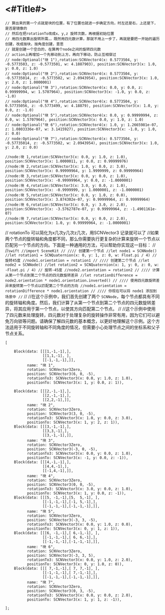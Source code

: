 #  <#Title#>

    // 算出来的第一个点就是块的位置，有了位置也就进一步确定方向，时左还是右，上还是下，是否是镜像的
    // 然后在把rotationTo改成x、y,z 旋转次数，再根据初始位置
    // 用四元数算出旋转所需，，既然用四元数计算，那就不用上一步了，再就是要把一开始的遍历创建，改成按块，按角度创建，意思
    // 就是创建一个空白的，在算两个node之间的旋转四元数
    // action上再增加一个先移动到上方，再向下移动，防止互相穿过
    // node:Optional("块 1"),rotation:SCNVector4(x: 0.5773504, y: -0.5773503, z: -0.5773501, w: 4.1887903), position:SCNVector3(x: 1.0, y: 0.0, z: 1.0)
    // node:Optional("块 2"),rotation:SCNVector4(x: 0.5773504, y: -0.57735014, z: -0.5773502, w: 2.0943954), position:SCNVector3(x: 1.0, y: 2.0, z: 1.0000001)
    // node:Optional("块 3"),rotation:SCNVector4(x: 0.0, y: 0.0, z: 0.99999994, w: 1.5707964), position:SCNVector3(x: -1.0, y: 0.0, z: -1.0)
    // node:Optional("块 4"),rotation:SCNVector4(x: 0.5773504, y: 0.57735056, z: -0.5773499, w: 4.18879), position:SCNVector3(x: 1.0, y: 0.0, z: -1.0)
    // node:Optional("块 5"),rotation:SCNVector4(x: 0.0, y: 0.99999994, z: 0.0, w: 1.5707964), position:SCNVector3(x: 0.0, y: 1.0, z: 1.0)
    // node:Optional("块 6"),rotation:SCNVector4(x: 1.0, y: 1.2665981e-07, z: 1.0803336e-07, w: 3.1415927), position:SCNVector3(x: -1.0, y: 1.0, z: 0.0)
    // node:Optional("块 7"),rotation:SCNVector4(x: 0.5773504, y: -0.57735014, z: -0.5773502, w: 2.0943954), position:SCNVector3(x: 1.0, y: 2.0, z: 0.0)

    //node:块 1,rotation:SCNVector3(x: 0.0, y: 1.0, z: 1.0), position:SCNVector3(x: 1.0000011, y: 0.0, z: 0.99999976)
    //node:块 2,rotation:SCNVector3(x: 1.0, y: 0.0, z: 3.0), position:SCNVector3(x: 0.99999964, y: 1.9999999, z: 0.99999964)
    //node:块 3,rotation:SCNVector3(x: 0.0, y: 0.0, z: 1.0), position:SCNVector3(x: -0.99999964, y: 0.0, z: -1.0000001)
    //node:块 4,rotation:SCNVector3(x: 3.0, y: 0.0, z: 1.0), position:SCNVector3(x: -0.9999999, y: 1.0000001, z: -1.0000001)
    //node:块 5,rotation:SCNVector3(x: 0.0, y: 1.0, z: 0.0), position:SCNVector3(x: 3.874302e-07, y: 0.99999964, z: 0.99999964)
    //node:块 6,rotation:SCNVector3(x: 0.0, y: 3.0, z: 2.0), position:SCNVector3(x: -3.5762787e-07, y: 0.99999964, z: -1.4901161e-07)
    //node:块 7,rotation:SCNVector3(x: 0.0, y: 0.0, z: 2.0), position:SCNVector3(x: 1.0, y: 0.99999964, z: -1.0000001)

// rotationTo 可以简化为x几次y几次z几次，用SCNVector3 记录就可以了
//如果两个节点的旋转轴和角度都不同，那么你需要执行更复杂的计算来旋转一个节点以匹配另一个节点的方向。下面是一种通用的方法，可以帮助你实现这一目标：
//
//```swift
//import SceneKit
//
//// 创建第一个节点
//let node1 = SCNNode()
//let rotation1 = SCNQuaternion(x: 0, y: 1, z: 0, w: Float.pi / 4) // 旋转45度
//node1.orientation = rotation1
//
//// 创建第二个节点
//let node2 = SCNNode()
//let rotation2 = SCNQuaternion(x: 1, y: 0, z: 0, w: -Float.pi / 4) // 旋转-45度
//node2.orientation = rotation2
//
//// 计算从第一个节点到第二个节点的四元数旋转差异
//let rotationDifference = node2.orientation * node1.orientation.inverted()
//
//// 使用四元数旋转差异来旋转第一个节点以匹配第二个节点的方向
//node1.orientation = rotationDifference * node1.orientation
//
//// 你现在可以将 node1 添加到场景中
//```
//
//在这个示例中，我们首先创建了两个 `SCNNode`，每个节点都具有不同的旋转轴和角度。然后，我们计算了从第一个节点到第二个节点的四元数旋转差异，将其应用于第一个节点，以使其方向匹配第二个节点。
//
//这个示例中使用了四元数来处理旋转，四元数对于处理复杂的旋转操作非常有用，因为它们可以避免万向锁等问题。请确保了解四元数的基本概念，以更好地理解这个示例。这个方法适用于不同旋转轴和不同角度的情况，但需要小心处理节点之间的坐标系和父子节点关系。


    [
        
        Block(data: [[[1,-1,-1],],
                     [[1,1,-1], ],
                     [[-1,-1,-1],]],
              name: "块 1",
              rotation: SCNVector3Zero,
              position: SCNVector3(6, 0, -5),
              rotationTo3: SCNVector3(x: 0.0, y: 1.0, z: 1.0),
              positionTo: SCNVector3(x: 1, y: 0.0, z: 1)),

        Block(data: [[[2,-1,-1],],
                     [[2,-1,-1],],
                     [[2,2,-1],]],
              name: "块 2",
              rotation: SCNVector3Zero,
              position: SCNVector3(3, 0, -5),
              rotationTo3: SCNVector3(x: 1.0, y: 0.0, z: 3.0),
              positionTo: SCNVector3(x: 1, y: 2, z: 1)),
        Block(data: [[[3,-1,-1],],
                     [[3,3,-1],],
                     [[3,-1,-1],]],
              name: "块 3",
              rotation: SCNVector3Zero,
              position: SCNVector3(-3, 0, -5),
              rotationTo3: SCNVector3(x: 0.0, y: 0.0, z: 1.0),
              positionTo: SCNVector3(x: -1, y: 0.0, z: -1)),
        Block(data: [[[4,-1,-1],],
                     [[4,4,-1],],
                     [[-1,4,-1],]],
              name: "块 4",
              rotation: SCNVector3Zero,
              position: SCNVector3(0, 0, -5),
              rotationTo3: SCNVector3(x: 3.0, y: 0.0, z: 1.0),
              positionTo: SCNVector3(x: 1, y: 0.0, z: -1)),
        Block(data: [[[5, -1,-1],[5,  5,-1], ],
                     [[-1,-1,-1],[-1, 5,-1],],
                     [[-1,-1,-1],[-1,-1,-1],]],
              name: "块 5",
              rotation: SCNVector3Zero,
              position: SCNVector3(-3, 3, -5),
              rotationTo3: SCNVector3(x: 0.0, y: 1.0, z: 0.0),
              positionTo: SCNVector3(x: 0, y: 1, z: 1)),
        Block(data: [[[6, -1,-1],[ 6,-1,-1], ],
                     [[-1,-1,-1],[ 6, 6,-1],],
                     [[-1,-1,-1],[-1,-1,-1],]],
              name: "块 6",
              rotation: SCNVector3Zero,
              position: SCNVector3(-3, 3, 5),
              rotationTo3: SCNVector3(x: 0.0, y: 1.0, z: 2.0),
              positionTo: SCNVector3(x: 0, y: 1.0, z: 0)),
        Block(data: [[[ 7,-1,-1],[ 7, 7,-1], ],
                     [[-1,-1,-1],[ 7,-1,-1],],
                     [[-1,-1,-1],[-1,-1,-1],]],
              name: "块 7",
              rotation: SCNVector3Zero,
              position: SCNVector3(0, 3, -5),
              rotationTo3: SCNVector3(x: 0.0, y: 0.0, z: 2.0),
              positionTo: SCNVector3(x: 1, y: 1, z: -1)),

    ];
